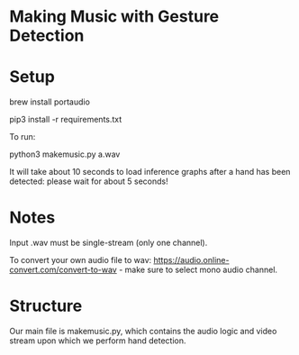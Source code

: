 # Making Music with Gesture Detection

# Setup
brew install portaudio

pip3 install -r requirements.txt

To run:

python3 makemusic.py a.wav

It will take about 10 seconds to load inference graphs after a hand has been detected: please wait for about 5 seconds!

# Notes

Input .wav must be single-stream (only one channel).

To convert your own audio file to wav: https://audio.online-convert.com/convert-to-wav - make sure to select mono audio channel.


# Structure

Our main file is makemusic.py, which contains the audio logic and video stream upon which we perform hand detection.

